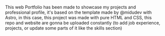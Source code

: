 This web Portfolio has been made to showcase my projects and professional profile, it's based on the template made by @midudev with Astro, in this case, this project was made with pure HTML and CSS, this repo and website are gonna be uploaded constantly (to add job experience, projects, or update some parts of it like the skills section)